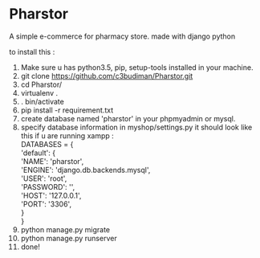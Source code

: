 # Pharstor
A simple e-commerce for pharmacy store. made with django python


to install this :
1. Make sure u has python3.5, pip, setup-tools installed in your machine.
2. git clone https://github.com/c3budiman/Pharstor.git
3. cd Pharstor/
4. virtualenv .
5. . bin/activate
6. pip install -r requirement.txt
7. create database named 'pharstor' in your phpmyadmin or mysql.
8. specify database information in myshop/settings.py
it should look like this if u are running xampp :
<br>DATABASES = {
<br>    'default': {
<br>        'NAME': 'pharstor',
<br>        'ENGINE': 'django.db.backends.mysql',
<br>        'USER': 'root',
<br>        'PASSWORD': '',
<br>        'HOST': '127.0.0.1',
<br>        'PORT': '3306',
<br>    }
<br>}
9. python manage.py migrate
10. python manage.py runserver
11. done!
